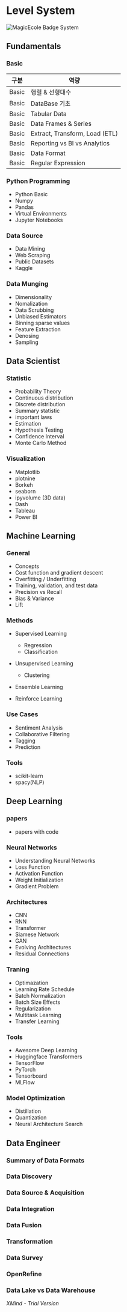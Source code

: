 # Level System
![MagicEcole Badge System](https://user-images.githubusercontent.com/68315073/117410993-0f10c800-af4e-11eb-944a-ef5180ad76e1.png)

## Fundamentals

### Basic
|구분|역량|
|--|--|
|Basic|행렬 & 선형대수|
|Basic|DataBase 기초|
|Basic|Tabular Data|
|Basic|Data Frames & Series|
|Basic|Extract, Transform, Load (ETL)|
|Basic|Reporting vs BI vs Analytics|
|Basic|Data Format|
|Basic|Regular Expression|

### Python Programming

- Python Basic
- Numpy
- Pandas
- Virtual Environments
- Jupyter Notebooks

### Data Source

- Data Mining
- Web Scraping
- Public Datasets
- Kaggle

### Data Munging

- Dimensionality
- Nomalization
- Data Scrubbing
- Unbiased Estimators
- Binning sparse values
- Feature Extraction
- Denosing
- Sampling

## Data Scientist

### Statistic

- Probability Theory
- Continuous distribution
- Discrete distribution
- Summary statistic
- important laws
- Estimation
- Hypothesis Testing
- Confidence Interval
- Monte Carlo Method

### Visualization

- Matplotlib
- plotnine
- Borkeh
- seaborn
- ipyvolume (3D data)
- Dash
- Tableau
- Power BI

## Machine Learning

### General

- Concepts
- Cost function and gradient descent
- Overfitting / Underfitting
- Training, validation, and test data
- Precision vs Recall
- Bias & Variance
- Lift

### Methods

- Supervised Learning

	- Regression
	- Classification

- Unsupervised Learning

	- Clustering

- Ensemble Learning
- Reinforce Learning

### Use Cases

- Sentiment Analysis
- Collaborative Filtering
- Tagging
- Prediction

### Tools

- scikit-learn
- spacy(NLP)

## Deep Learning

### papers

- papers with code

### Neural Networks

- Understanding Neural Networks
- Loss Function
- Activation Function
- Weight Initialization
- Gradient Problem

### Architectures

- CNN 
- RNN
- Transformer
- Siamese Network
- GAN
- Evolving Architectures
- Residual Connections

### Traning

- Optimazation
- Learning Rate Schedule
- Batch Normalization
- Batch Size Effects
- Regularization
- Multitask Learning
- Transfer Learning

### Tools

- Awesome Deep Learning
- Huggingface Transformers
- TensorFlow
- PyTorch
- Tensorboard
- MLFlow

### Model Optimization

- Distillation
- Quantization
- Neural Architecture Search

## Data Engineer

### Summary of Data Formats

### Data Discovery

### Data Source & Acquisition

### Data Integration

### Data Fusion

### Transformation

### Data Survey

### OpenRefine

### Data Lake vs Data Warehouse

*XMind - Trial Version*
